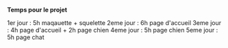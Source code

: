 **Temps pour le projet**

1er jour : 5h maqauette + squelette 
2eme jour : 6h page d'accueil
3eme jour : 4h page d'accueil + 2h page chien
4eme jour : 5h page chien 
5eme jour : 5h page chat 